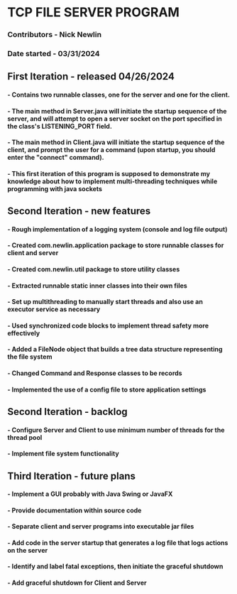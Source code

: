 # TCP FILE SERVER PROGRAM
### Contributors - Nick Newlin
### Date started - 03/31/2024
## First Iteration - released 04/26/2024
#### - Contains two runnable classes, one for the server and one for the client.
#### - The main method in Server.java will initiate the startup sequence of the server, and will attempt to open a server socket on the port specified in the class's LISTENING_PORT field.
#### - The main method in Client.java will initiate the startup sequence of the client, and prompt the user for a command (upon startup, you should enter the "connect" command).
#### - This first iteration of this program is supposed to demonstrate my knowledge about how to implement multi-threading techniques while programming with java sockets
## Second Iteration - new features
#### - Rough implementation of a logging system (console and log file output)
#### - Created com.newlin.application package to store runnable classes for client and server
#### - Created com.newlin.util package to store utility classes
#### - Extracted runnable static inner classes into their own files
#### - Set up multithreading to manually start threads and also use an executor service as necessary
#### - Used synchronized code blocks to implement thread safety more effectively
#### - Added a FileNode object that builds a tree data structure representing the file system
#### - Changed Command and Response classes to be records
#### - Implemented the use of a config file to store application settings
## Second Iteration - backlog
#### - Configure Server and Client to use minimum number of threads for the thread pool
#### - Implement file system functionality
## Third Iteration - future plans
#### - Implement a GUI probably with Java Swing or JavaFX
#### - Provide documentation within source code
#### - Separate client and server programs into executable jar files
#### - Add code in the server startup that generates a log file that logs actions on the server
#### - Identify and label fatal exceptions, then initiate the graceful shutdown
#### - Add graceful shutdown for Client and Server